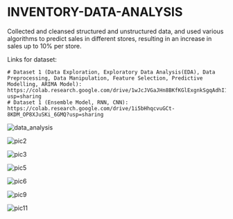# INVENTORY-DATA-ANALYSIS
Collected and cleansed structured and unstructured data, and used various algorithms to predict sales in different stores, resulting in an increase in sales up to 10% per store.

Links for dataset:

    # Dataset 1 (Data Exploration, Exploratory Data Analysis(EDA), Data Preprocessing, Data Manipulation, Feature Selection, Predictive Modelling, ARIMA Model): https://colab.research.google.com/drive/1wJcJVGaJHn8BKfKGlExgnkSgqAdhI1dS?usp=sharing
    # Dataset 1 (Ensemble Model, RNN, CNN): https://colab.research.google.com/drive/1i5bHhqcvuGCt-8KDM_OP8XJuSKi_6GMQ?usp=sharing
    
![data_analysis ](https://github.com/aakanksha-a/INVENTORY-DATA-ANALYSIS/assets/116039963/0bf0c983-4e81-487e-aa39-9a3172835a91)

![pic2](https://github.com/aakanksha-a/INVENTORY-DATA-ANALYSIS/assets/116039963/fde10966-6a58-46dc-b861-74c3b410b3af)

![pic3](https://github.com/aakanksha-a/INVENTORY-DATA-ANALYSIS/assets/116039963/ae7427da-9021-460b-b7a6-6d754893c038)

![pic5](https://github.com/aakanksha-a/INVENTORY-DATA-ANALYSIS/assets/116039963/fe2ebbd0-b9bb-4eb1-831f-a678a959118d)

![pic6](https://github.com/aakanksha-a/INVENTORY-DATA-ANALYSIS/assets/116039963/67c2ec1b-ff85-4511-a959-f4870fad0f55)

![pic9](https://github.com/aakanksha-a/INVENTORY-DATA-ANALYSIS/assets/116039963/90f77d86-4f0d-4da8-b238-2df22b136d7d)

![pic11](https://github.com/aakanksha-a/INVENTORY-DATA-ANALYSIS/assets/116039963/965d1204-19af-4524-9c34-e1d8bd145b58)



